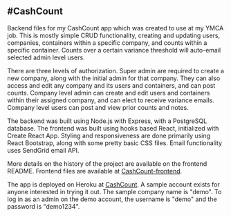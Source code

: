 #CashCount
---
Backend files for my CashCount app which was created to use at my YMCA job.  This is mostly simple CRUD functionality, creating and updating users, companies, containers within a specific company, and counts within a specific container.  Counts over a certain variance threshold will auto-email selected admin level users.

There are three levels of authorization.  Super admin are required to create a new company, along with the initial admin for that company.  They can also access and edit any company and its users and containers, and can post counts.  Company level admin can create and edit users and containers within their assigned company, and can elect to receive variance emails.  Company level users can post and view prior counts and notes.

The backend was built using Node.js with Express, with a PostgreSQL database.  The frontend was built using hooks based React, initialized with Create React App. Styling and responsiveness are done primarily using React Bootstrap, along with some pretty basic CSS files.  Email functionality uses SendGrid email API.

More details on the history of the project are available on the frontend README.  Frontend files are available at [CashCount-frontend](https://github.com/bpruitt63/cashCount-frontend).

The app is deployed on Heroku at [CashCount](https://cashcount.herokuapp.com/).  A sample account exists for anyone interested in trying it out.  The sample company name is "demo".  To log in as an admin on the demo account, the username is "demo" and the password is "demo1234".